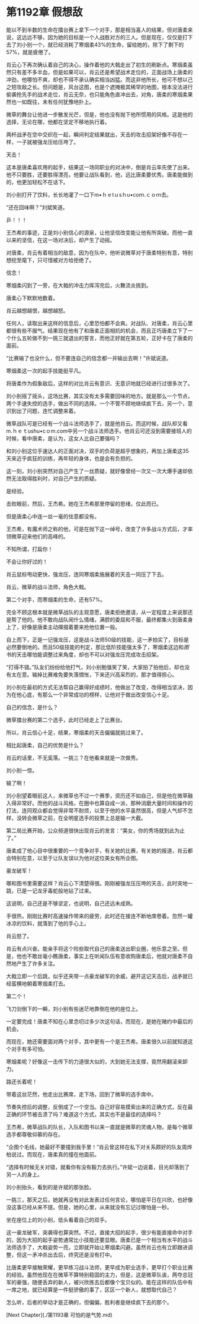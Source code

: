 # 第1192章 假想敌

能以不到半数的生命在擂台赛上拿下一个对手，那是相当喜人的结果，但对唐柔来说，这远远不够，因为她的目标是一个人战胜对方的三人。但是现在，仅仅是打下去了刘小别一个，就已经消耗了寒烟柔43%的生命，留给她的，除下了剩下的57%，就是疲倦了。

肖云心下再次确认着自己的决心，操作着他的大戟走出了初生的刷新点。寒烟柔虽然只有差不多半血，但是如果可以，肖云还是希望战术走位的，正面战场上唐柔的冲劲，他哪怕不爽，却也不得不承认确实相当凶猛。而这非他所长，他可不想以己之短攻敌之长。但问题是，风台这图，也是个遮掩极其稀罕的地图，根本没法进行偷袭抢先手的战术走位，肖云无奈，也只能角色直冲出去，对角，唐柔的寒烟柔果然也一如既往，未有任何犹豫地扑上。

微草的舞台让他进一步散发光芒，但是，他也没有抛下他所惯用的风格。这是他的选择，无论在哪，他都在坚定不移地执行着。

两杆战矛在空中交织在一起，瞬间判定结果就出，天击的攻击招架好像不存在一样，一子就被强龙压给压垮了。

天击！

这本是唐柔喜欢用的起手，结果这一场同职业的对决中，倒是肖云率先使了出来。他不只要胜，还要胜得漂亮，他要让战队看到，他，远比唐柔要优秀。唐柔能做到的，他更加轻松不在话下。

刘小别打开了饮料，长长地灌了一口下m•ｈｅtｕsｈu•coｍ.ｃｏｍ去。

“还在回味啊？”刘斌笑道。

乒！！！

王杰希的事迹，正是刘小别信心的源泉，让他坚信改变能让他有所突破。而他一直以来的坚信，在这一场对决后，却产生了动摇。

对唐柔，肖云有着相当的敌意，因为在队中，他听说微草对于唐柔特别有意，特别想挖至麾下，只可惜被对方给拒绝了。

信念！

寒烟柔闪到了一旁，在大戟的冲击力挥泻完后，火舞流炎挑到。

唐柔心下默默地数着。

肖云越想越恨，越想越怒。

任何人，读取出来这样的信息后，心里恐怕都不会爽。对战队、对唐柔，肖云心里都很有些不服气。结果现在他有了和唐柔正面相抗的机会，而且正巧唐柔立下了一个什么五轮做不到一挑三就退出的誓言，而他正好就在第五轮，正好卡在了唐柔的面前。

“比赛输了也没什么，但不要连自己的信念都一并输出去啊！”许斌说道。

寒烟柔这一次的起手技能挺平凡。

将唐柔作为假象敌后，这样的对比肖云有意识、无意识地就已经进行过很多次了。

刘小别摇了摇头，这场比赛，其实没有太多需要回味的地方。就是那么一个节点，两个手速失控的选手，做出不同的选择。一个不管不顾地继续疯下去，另一个，意识到出了问题，连忙调整来着。

微草战队可是已经有一个战斗法师选手了，就是他肖云。而这时候，战队却又看m.ｈｅｔushu•cｏm.com中另一个战斗法师选手。他肖云可还没到需要接班人的时候，看中唐柔，是认为，这女人比自己要强吗？

和刘小别这位手速达人的正面对决，双手的负荷是超乎想象的，再加上唐柔这35天来近乎疯狂的训练，再年轻的身体，也是会有负担的。

这一刻，刘小别突然对自己产生了一丝质疑，就好像曾经一次又一次大爆手速却依然无法取得胜利时，对自己产生的质疑。

是经验。

击败眼前，然后，王杰希。她在王杰希那里停留的思绪，仅此而已。

但是唐柔心中连一丝一毫的怯意都没有。

王杰希，有魔术师之称的他，可是在抛下这一绰号，改变了许多战斗方式后，才率领微草迎来他们的高峰的。

不知所谓，打扁你！

不会让你好过的！

肖云鼠标甩动更快，强龙压，连同寒烟柔施展着的天击一同压了下去。

肖云，微草的战斗法师，角色大戟。

第二个对手，而寒烟柔的生命，还有57%。

完全不顾这根本就是微草战队的主观意愿，唐柔拒绝邀请，从一定程度上来说那还是帮了他的。他不敢向战队闹什么情绪，满腔的委屈和不服，最终都集火到唐柔身上了，好像是唐柔主动撺掇着要来抢他位置一般。

自上而下，正是一记强龙压，这是战斗法师50级的技能，这一矛拍实了，目标是必然要倒地的。而且50级技能的判定，那比低阶技能强太多了，寒烟柔这边和*图*书的天击哪怕能调整过来角度，却也不可以对强龙压完成攻击招架。

“打得不错。”队友们纷纷给他打气，刘小别勉强笑了笑，大家拍了拍他后，却也没有太在意。输掉比赛难免要失落惆怅，下来还兴高采烈的，那才值得担心。

刘小别在最初的方式无法帮自己赢得好成绩时，他做出了改变，改得相当坚决，因为在他心底，有那么一个非常成功的榜样，让他对于做出改变信心十足。

自己的信念，是什么？

微草擂台赛的第二个选手，此时已经走上了比赛台。

所以，肖云信心十足，结果，寒烟柔的天击偏偏就挑过来了。

相比起唐柔，自己的优势是什么？

肖云的话里，不无奚落。一挑三？在他看来就是一次做秀。

刘小别一惊。

输了啊！

刘小别望着眼前这人，来微草也不过一个赛季，资历还不如自己，但是他在微草融入得非常好。而他的战斗风格，在圈中也算自成一派，那种消磨大量时间和操作的打法，连同观众都会觉得非常不耐烦，以至于他的水平虽然很高，但是人气却不怎样，没转会微草之前，在全明星选手的投票上总是输一大截。

第二局比赛开始，公众频道很快出现肖云的发言：“美女，你的秀场就到此为止了。”

唐柔成了他心目中很重要的一个竞争对手，有关她的比赛，有关她的报道，肖云都会特别在意，以至于让队友误以为他对这位美女有所企图。

豪龙破军！

哪和图书里需要这样？肖云心下清楚得很。刚刚被强龙压压垮的天击，此时突地一跳，已是一记龙牙毒蛇般地钻了过来。

这说明，自己还是不够坚定，也说明，自己还远未成熟。

手很热，刚刚比赛时高速操作带来的疲劳，此时还在接连不断地席卷着。忽然一罐冰凉的饮料，就落到了他的手心上。

肖云怒了。

肖云有点兴奋。能亲手将这个险些取代自己的唐柔送出职业圈，他乐意之至。但是，他也不敢丝毫小瞧唐柔，事实上在听闻队伍有意收购唐柔后，他就对唐柔不自然地产生了许多关注。

大戟立即一个后跳，似乎还夹带一点豪龙破军的余威，避开这记天击后，战矛就已经蛮横地朝着寒烟柔打去。

第二个！

飞刀剑倒下的一瞬，刘小别有些迷茫地靠倒在他的座位上。

一定要完成！唐柔不知在心里念叨过多少次这句话，而现在，是她在赌约中最后的机会。

而现在，她还需要面对两个对手，其中更有一个是王杰希。唐柔很久以前就知道这个对手有多可怕。

寒烟柔呢？好像这一击传下的力道很大似的，大到她无法支撑，竟然用翻滚来卸力。

路还长着呢！

带着这丝茫然，他走出比赛席，走下场，回到了微草的选手席中。

节奏失控后的调整，反倒成了一个空当。自己好容易摸索出来的正确方式，反在最正确的环节被击溃了吗？难道这个方式，其实也不是最佳的选择吗？

王杰希，微草战队的队长，入队和图书以来一直就是微草的灵魂人物，是每个微草选手都尊敬仰慕的存在。

“企图个毛线，她最好不要撞到我手里！”肖云曾这样在私下对关系颇好的队友周烨柏说过。而现在，唐柔真的撞在他面前。

“选择有时候无关对错，就看你有没有毅力去执行。”许斌一边说着，目光却落到了另一人的身上。

刘小别抬头，看到的是许斌的那张脸。

一挑三，那天之后，她就再没有对此发表过任何言论，哪怕是平日在兴欣，也好像没这事已经从来不提。但是，她的心里，从来就没有忘记过哪怕是一秒。

坐在座位上的刘小别，低头看着自己的双手。

这一豪龙破军，突袭得也算突然。不过，直接大招的起手，很少有能直接命中对手的，因为大招的起手姿势通常比小技能还要显眼。唐柔已是一个相当有水平的战斗法师选手了，大戟姿势一亮，立即就开始让寒烟柔闪避。虽然肖云也有立即跟进调整，但这一矛冲杀出去后，终究还是没有打中。

比唐柔更早接触荣耀，更早练习战斗法师，更早成为职业选手，更早打个职业比赛的经验。虽然他现在在微草不算特别稳固的主力，但是，这是微草队诶，两夺总冠军的豪强，随便丢弃的新人，被兴欣拣去后都像个宝贝似的。能在这样的队伍中有一席之地，就已经算是一件挺骄傲的事了，区区一个新人，就想取代自己？

怎么听，后者的举动才是正确的，但偏偏，胜利者是继续疯下去的那个。



[Next Chapter](./第1193章 可怕的是气势.md)